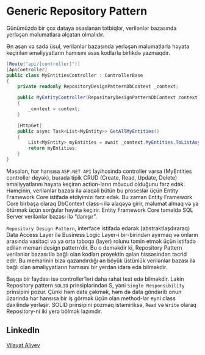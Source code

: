 # Generic Repository Pattern

Günümüzdə bir çox dataya əsaslanan tətbiqlər, verilənlər bazasında yerləşən məlumatlara əlçatan olmalıdır. 

Ən asan və sadə üsul, verilənlər bazasında yerləşən məlumatlarla həyata keçirilən əməliyyatların hamısını əsas kodlarla birlikdə yazmaqdır.
```csharp
[Route("api/[controller]")]
[ApiController]
public class MyEntitiesController : ControllerBase
{
    private readonly RepositoryDesignPatternDbContext _context;

    public MyEntityController(RepositoryDesignPatternDbContext context)
    {
        _context = context;
    }

    [HttpGet]
    public async Task<List<MyEntity>> GetAllMyEntities()
    {
        List<MyEntity> myEntities = await _context.MyEntities.ToListAsync();
        return myEntities;
    }
}
```

Məsələn, hər hansısa `ASP.NET API` layihəsində controller varsa (MyEntities controller deyək), burada tipik CRUD (Create, Read, Update, Delete) əməliyyatlarını həyata keçirən action-ların mövcud olduğunu fərz edək. 
Həmçinin, verilənlər bazası ilə əlaqəli bütün bu proseslər üçün Entity Framework Core istifadə etdiyimizi fərz edək. Bu zaman Entity Framework Core birbaşa olaraq DbContext class-ı ilə əlaqəyə girir, məlumat almaq və ya ötürmək üçün sorğular həyata keçirir. Entity Framework Core təməldə SQL Server verilənlər bazası ilə “danışır”.

```Repository Design Pattern```, interface istifadə edərək (abstraktlaşdıraraq) Data Access Layer ilə Business Logic Layer-i bir-birindən ayırmaq və onların arasında vasitəçi və ya orta təbəqə (layer) rolunu təmin etmək üçün istifadə edilən memari design pattern’dir. Bu o deməkdir ki, Repository Pattern verilənlər bazası ilə bağlı olan kodları proyektin qalan hissəsindən təcrid edir. Bu memarinin bizə qazandırdığı ən böyük üstünlük verilənlər bazası ilə bağlı olan əməliyyatların hamısını bir yerdən idarə edə bilməkdir. 

Başqa bir faydası isə controller’ləri daha rahat test edə bilməkdir. Lakin Repository pattern `SOLID` prinsiplərindən S, yəni `Single Responsibility` prinsipini pozur. Çünki həm data çəkmək, həm də data göndərib onun üzərində hər hansısa bir iş görmək üçün olan method-lar eyni class daxilində yerləşir. SOLID prinsipini pozmaq istəmiriksə, `Read` və `Write` olaraq Repository-ni iki yerə bölmək lazımdır.


## LinkedIn

[Vilayat Aliyev](https://www.linkedin.com/in/vilayataliyev/)









